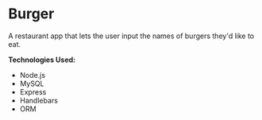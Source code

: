 <h1>Burger</h1>
<p>A restaurant app that lets the user input the names of burgers they'd like to eat.</p>

<b>Technologies Used: </b>
<ul>
  <li>Node.js</li>
  <li>MySQL</li>
  <li>Express</li>
  <li>Handlebars</li>
  <li>ORM</li>
</ul>

